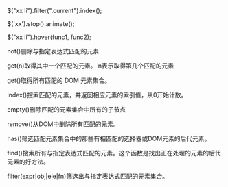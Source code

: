 $("xx li").filter(".current").index();

$('xx').stop().animate();

$("xx li").hover(func1, func2);

not()删除与指定表达式匹配的元素

get(n)取得其中一个匹配的元素。 n表示取得第几个匹配的元素

get()取得所有匹配的 DOM 元素集合。

index()搜索匹配的元素，并返回相应元素的索引值，从0开始计数。

empty()删除匹配的元素集合中所有的子节点

remove()从DOM中删除所有匹配的元素。

has()筛选匹配元素集合中的那些有相匹配的选择器或DOM元素的后代元素。

find()搜索所有与指定表达式匹配的元素。这个函数是找出正在处理的元素的后代元素的好方法。

filter(expr|obj|ele|fn)筛选出与指定表达式匹配的元素集合。

